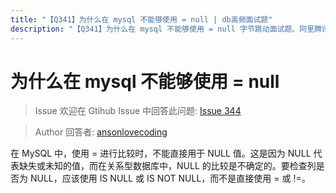 ```yaml
---
title: "【Q341】为什么在 mysql 不能够使用 = null | db高频面试题"
description: "【Q341】为什么在 mysql 不能够使用 = null 字节跳动面试题、阿里腾讯面试题、美团小米面试题。"
---
```


# 为什么在 mysql 不能够使用 = null

> Issue
> 欢迎在 Gtihub Issue 中回答此问题: [Issue 344](https://github.com/shfshanyue/Daily-Question/issues/344)

> Author
> 回答者: [ansonlovecoding](https://github.com/ansonlovecoding)

在 MySQL 中，使用 = 进行比较时，不能直接用于 NULL 值。这是因为 NULL 代表缺失或未知的值，而在关系型数据库中，NULL 的比较是不确定的。要检查列是否为 NULL，应该使用 IS NULL 或 IS NOT NULL，而不是直接使用 = 或 !=。
